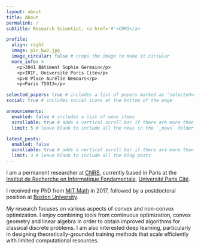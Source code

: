 ```yaml
---
layout: about
title: About
permalink: /
subtitle: Research Scientist, <a href='#'>CNRS</a>

profile:
  align: right
  image: pic_bw2.jpg
  image_circular: false # crops the image to make it circular
  more_info: >
    <p>3041 Bâtiment Sophie Germain</p>
    <p>IRIF, Université Paris Cité</p>
    <p>8 Place Aurélie Nemours</p>
    <p>Paris 75013</p>

selected_papers: true # includes a list of papers marked as "selected={true}"
social: true # includes social icons at the bottom of the page

announcements:
  enabled: false # includes a list of news items
  scrollable: true # adds a vertical scroll bar if there are more than 3 news items
  limit: 5 # leave blank to include all the news in the `_news` folder

latest_posts:
  enabled: false
  scrollable: true # adds a vertical scroll bar if there are more than 3 new posts items
  limit: 3 # leave blank to include all the blog posts
---
```


I am a permanent researcher at [CNRS](https://www.cnrs.fr/en), currently based in Paris at the [Institut de Recherche en Informatique Fondamentale](https://www.irif.fr/en/index), [Université Paris Cité](https://u-paris.fr/en/). 

I received my PhD from [MIT Math](https://math.mit.edu) in 2017, followed by a postdoctoral position at [Boston University](https://www.bu.edu/cs/).

My research focuses on various aspects of convex and non-convex optimization. I enjoy combining tools from continuous optimization, convex geometry and linear algebra in order to obtain improved algorithms for classical discrete problems. I am also interested deep learning, particularly in designing theoretically-grounded training methods that scale efficiently with limited computational resources.

<!-- 
[Test test test] Write your biography here. Tell the world about yourself. Link to your favorite [subreddit](http://reddit.com). You can put a picture in, too. The code is already in, just name your picture `prof_pic.jpg` and put it in the `img/` folder.

Put your address / P.O. box / other info right below your picture. You can also disable any of these elements by editing `profile` property of the YAML header of your `_pages/about.md`. Edit `_bibliography/papers.bib` and Jekyll will render your [publications page](/al-folio/publications/) automatically.

Link to your social media connections, too. This theme is set up to use [Font Awesome icons](https://fontawesome.com/) and [Academicons](https://jpswalsh.github.io/academicons/), like the ones below. Add your Facebook, Twitter, LinkedIn, Google Scholar, or just disable all of them.
!-->

